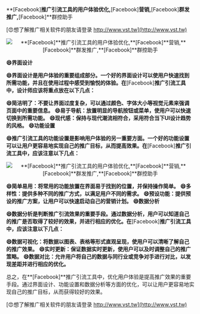 **[Facebook]**推广引流工具的用户体验优化,**[Facebook]**营销,**[Facebook]**群发推广,**[Facebook]**群控助手

[😍想了解推广相关软件的朋友请登录 http://www.vst.tw](http://www.vst.tw)

 <center><img src="https://vst.tw/MP4/tuiguang/png/2.png" alt="**[Facebook]**推广引流工具的用户体验优化,**[Facebook]**营销,**[Facebook]**群发推广,**[Facebook]**群控助手"></center>

**😄界面设计**

**😄界面设计是用户体验的重要组成部分。一个好的界面设计可以使用户快速找到所需功能，并且在使用过程中感受到愉悦的体验。在**[Facebook]**推广引流工具中，设计师应该将重点放在以下几点：**

**😄简洁明了：不要让界面过度复杂，可以通过颜色、字体大小等视觉元素来强调页面中的重要信息。**
**😄易于导航：放置明显的导航按钮或菜单，使用户可以快速切换到所需功能。**
**😄现代感：保持与现代潮流相符合，采用符合当下UI设计趋势的风格。**
**😄功能设置**

**😄推广引流工具的功能设置是影响用户体验的另一重要方面。一个好的功能设置可以让用户更容易地实现自己的推广目标，从而提高效果。在**[Facebook]**推广引流工具中，应该注意以下几点：**

 <center><img src="https://vst.tw/MP4/tuiguang/png/1.png" alt="**[Facebook]**推广引流工具的用户体验优化,**[Facebook]**营销,**[Facebook]**群发推广,**[Facebook]**群控助手"></center>

**😄简单易用：将常用的功能放置在界面易于找到的位置，并保持操作简单。**
**😄多样性：提供多种不同的推广方式，以满足用户不同的需求。**
**😄预设功能：提供预设的推广方案，让用户可以快速启动自己的营销计划。**
**😄数据分析**

**😄数据分析是判断推广引流效果的重要手段。通过数据分析，用户可以知道自己的推广是否取得了较好的效果，并进行相应的优化。在**[Facebook]**推广引流工具中，应该注意以下几点：**

**😄数据可视化：将数据以图表、表格等形式直观呈现，使用户可以清晰了解自己的推广效果。**
**😄实时更新：保证数据实时更新，使用户可以及时调整自己的推广策略。**
**😄数据对比：允许用户将自己的数据与同行业或竞争对手进行对比，以发现差距并进行相应的优化。**

总之，在**[Facebook]**推广引流工具中，优化用户体验是提高推广效果的重要手段。通过界面设计、功能设置和数据分析等方面的优化，可以让用户更容易地实现自己的推广目标，从而获得较好的效果。

[😍想了解推广相关软件的朋友请登录 http://www.vst.tw](http://www.vst.tw)



